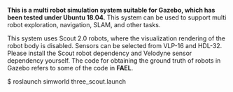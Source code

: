 **This is a multi robot simulation system suitable for Gazebo, which has been tested under Ubuntu 18.04.**
This system can be used to support multi robot exploration, navigation, SLAM, and other tasks.

This system uses Scout 2.0 robots, where the visualization rendering of the robot body is disabled. 
Sensors can be selected from VLP-16 and HDL-32. 
Please install the Scout robot dependency and Velodyne sensor dependency yourself. 
The code for obtaining the ground truth of robots in Gazebo refers to some of the code in **FAEL**.

$ roslaunch simworld three_scout.launch
